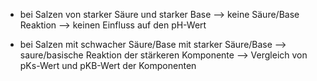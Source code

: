 - bei Salzen von starker Säure und starker Base --> keine Säure/Base Reaktion --> keinen Einfluss auf den pH-Wert

- bei Salzen mit schwacher Säure/Base mit starker Säure/Base --> saure/basische Reaktion der stärkeren Komponente --> Vergleich von pKs-Wert und pKB-Wert der Komponenten 